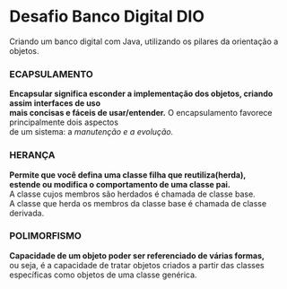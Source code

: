 <h1> Desafio Banco Digital DIO</h1>
Criando um banco digital com Java, utilizando os pilares da orientação a objetos.

<h3> ECAPSULAMENTO</h3>
<p><b>Encapsular significa esconder a implementação dos objetos, criando assim interfaces de uso <br>
mais concisas e fáceis de usar/entender.</b> O encapsulamento favorece principalmente dois aspectos<br>
de um sistema: a <i>manutenção e a evolução.</i></p>

<h3> HERANÇA</h3>

<p><b>Permite que você defina uma classe filha que reutiliza(herda),<br>
estende ou modifica o comportamento de uma classe pai.</b><br>
A classe cujos membros são herdados é chamada de classe base.<br>
A classe que herda os membros da classe base é chamada  de classe derivada.</p>

<h3> POLIMORFISMO</h3>

<p><b>Capacidade de um objeto poder ser referenciado de várias formas,</b><br>ou seja,
é a capacidade de tratar objetos criados a partir das classes específicas como objetos de uma classe genérica.</p>